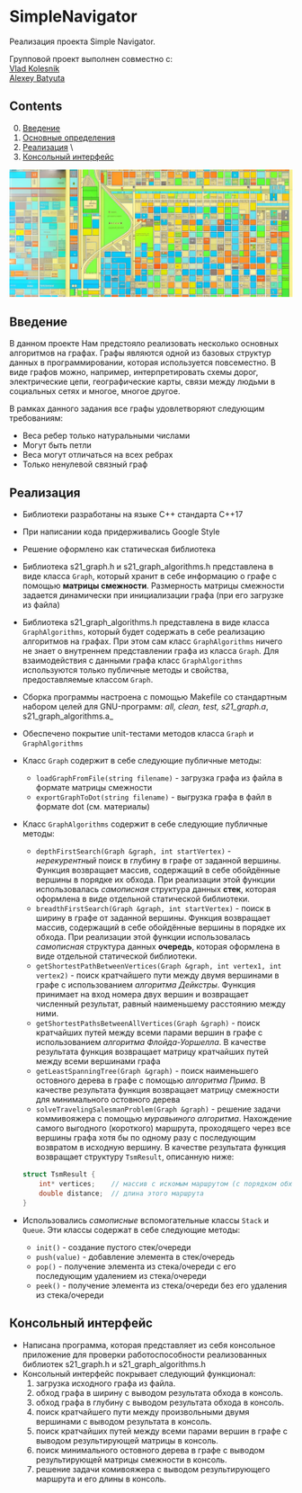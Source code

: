 # SimpleNavigator

Реализация проекта Simple Navigator.

Групповой проект выполнен совместно с: \
  [Vlad Kolesnik](https://github.com/VAKoleso) \
  [Alexey Batyuta](https://github.com/tszechwa)

## Contents

0. [Введение](#введение)
1. [Основные определения](#основные-определения)
2. [Реализация](#реализация) \
3. [Консольный интерфейс](#консольный-интерфейс)   

![SimpleNavigator](misc/images/SimpleNavigator.png)

## Введение

В данном проекте Нам предстояло реализовать несколько основных алгоритмов на графах. Графы являются одной из базовых структур данных в программировании, которая используется повсеместно. В виде графов можно, например, интерпретировать схемы дорог, электрические цепи, географические карты, связи между людьми в социальных сетях и многое, многое другое.  

В рамках данного задания все графы удовлетворяют следующим требованиям:
- Веса ребер только натуральными числами
- Могут быть петли
- Веса могут отличаться на всех ребрах
- Только ненулевой связный граф

## Реализация

* Библиотеки разработаны на языке С++ стандарта C++17 
* При написании кода придерживались Google Style
* Решение оформлено как статическая библиотека
* Библиотека s21_graph.h и s21_graph_algorithms.h представлена в виде класса `Graph`, который хранит в себе информацию о графе с помощью **матрицы смежности**. Размерность матрицы смежности задается динамически при инициализации графа (при его загрузке из файла)
* Библиотека s21_graph_algorithms.h представлена в виде класса `GraphAlgorithms`, который будет содержать в себе реализацию алгоритмов на графах. При этом сам класс `GraphAlgorithms` ничего не знает о внутреннем представлении графа из класса `Graph`. Для взаимодействия с данными графа класс `GraphAlgorithms` используются только публичные методы и свойства, предоставляемые классом `Graph`.
* Сборка программы настроена с помощью Makefile со стандартным набором целей для GNU-программ: _all, clean, test, s21_graph.a_, s21_graph_algorithms.a_
* Обеспечено покрытие unit-тестами методов класса `Graph` и `GraphAlgorithms`


* Класс `Graph` содержит в себе следующие публичные методы:
    + `loadGraphFromFile(string filename)` - загрузка графа из файла в формате матрицы смежности
    + `exportGraphToDot(string filename)` - выгрузка графа в файл в формате dot (см. материалы)


* Класс `GraphAlgorithms` содержит в себе следующие публичные методы:    
    + `depthFirstSearch(Graph &graph, int startVertex)` - *нерекурентный* поиск в глубину в графе от заданной вершины. Функция возвращает массив, содержащий в себе обойдённые вершины в порядке их обхода. При реализации этой функции использовалась *самописная* структура данных **стек**, которая оформлена в виде отдельной статической библиотеки.
    + `breadthFirstSearch(Graph &graph, int startVertex)` - поиск в ширину в графе от заданной вершины. Функция возвращает массив, содержащий в себе обойдённые вершины в порядке их обхода. При реализации этой функции использовалась *самописная* структура данных **очередь**, которая оформлена в виде отдельной статической библиотеки.
    + `getShortestPathBetweenVertices(Graph &graph, int vertex1, int vertex2)` - поиск кратчайшего пути между двумя вершинами в графе с использованием *алгоритма Дейкстры*. Функция принимает на вход номера двух вершин и возвращает численный результат, равный наименьшему расстоянию между ними.
    + `getShortestPathsBetweenAllVertices(Graph &graph)` - поиск кратчайших путей между всеми парами вершин в графе с использованием *алгоритма Флойда-Уоршелла*. В качестве результата функция возвращает матрицу кратчайших путей между всеми вершинами графа
    + `getLeastSpanningTree(Graph &graph)` - поиск наименьшего остовного дерева в графе с помощью *алгоритма Прима*. В качестве результата функция возвращает матрицу смежности для минимального остовного дерева
    + `solveTravelingSalesmanProblem(Graph &graph)` - решение задачи коммивояжера с помощью *муравьиного алгоритма*. Нахождение самого выгодного (короткого) маршрута, проходящего через все вершины графа хотя бы по одному разу с последующим возвратом в исходную вершину. В качестве результата функция возвращает структуру `TsmResult`, описанную ниже:
    
    ```cpp
    struct TsmResult {
        int* vertices;    // массив с искомым маршрутом (с порядком обхода вершин)
        double distance;  // длина этого маршрута
    }
    ``` 
* Использовались *самописные* вспомогательные классы `Stack` и `Queue`. Эти классы содержат в себе следующие методы:
    + `init()` - создание пустого стек/очереди
    + `push(value)` - добавление элемента в стек/очередь
    + `pop()` - получение элемента из стека/очереди с его последующим удалением из стека/очереди
    + `peek()` - получение элемента из стека/очереди без его удаления из стека/очереди

## Консольный интерфейс

* Написана программа, которая представляет из себя консольное приложение для проверки работоспособности реализованных библиотек s21_graph.h и s21_graph_algorithms.h
* Консольный интерфейс покрывает следующий функционал:
    1. загрузка исходного графа из файла.
    2. обход графа в ширину с выводом результата обхода в консоль.
    3. обход графа в глубину с выводом результата обхода в консоль.
    4. поиск кратчайшего пути между произвольными двумя вершинами с выводом результата в консоль.
    5. поиск кратчайших путей между всеми парами вершин в графе с выводом результирующей матрицы в консоль.
    6. поиск минимального остовного дерева в графе с выводом результирующей матрицы смежности в консоль.
    7. решение задачи комивояжера с выводом результирующего маршрута и его длины в консоль.
